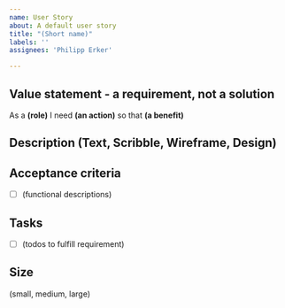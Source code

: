 ```yaml
---
name: User Story
about: A default user story
title: "(Short name)"
labels: ''
assignees: 'Philipp Erker'

---
```


## Value statement - a requirement, not a solution
As a **(role)** 
I need **(an action)** 
so that **(a benefit)** 

## Description (Text, Scribble, Wireframe, Design)

## Acceptance criteria
- [ ] (functional descriptions)

## Tasks
- [ ] (todos to fulfill requirement)

## Size
(small, medium, large)
